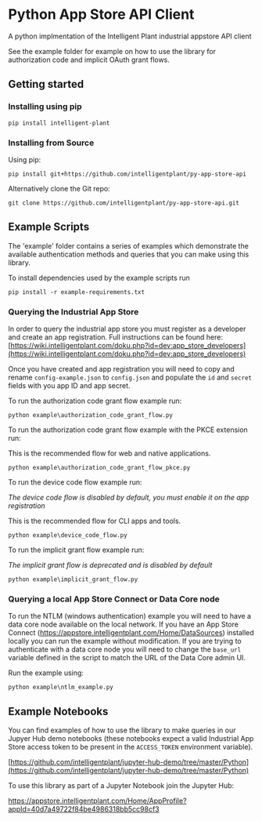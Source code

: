 # Python App Store API Client
A python implmentation of the Intelligent Plant industrial appstore API client

See the example folder for example on how to use the library for authorization code and implicit OAuth grant flows.

## Getting started

### Installing using pip

`pip install intelligent-plant`

### Installing from Source

Using pip:

`pip install git+https://github.com/intelligentplant/py-app-store-api`

Alternatively clone the Git repo:

`git clone https://github.com/intelligentplant/py-app-store-api.git`

## Example Scripts

The 'example' folder contains a series of examples which demonstrate the available authentication methods and queries that you can make using this library.

To install dependencies used by the example scripts run

`pip install -r example-requirements.txt`

### Querying the Industrial App Store

In order to query the industrial app store you must register as a developer and create an app registration. Full instructions can be found here: [https://wiki.intelligentplant.com/doku.php?id=dev:app_store_developers](https://wiki.intelligentplant.com/doku.php?id=dev:app_store_developers)

Once you have created and app registration you will need to copy and rename `config-example.json` to `config.json` and populate the `id` and `secret` fields with you app ID and app secret.

To run the authorization code grant flow example run:

`python example\authorization_code_grant_flow.py`

To run the authorization code grant flow example with the PKCE extension run:

This is the recommended flow for web and native applications.

`python example\authorization_code_grant_flow_pkce.py`

To run the device code flow example run:

*The device code flow is disabled by default, you must enable it on the app registration*

This is the recommended flow for CLI apps and tools.

`python example\device_code_flow.py`

To run the implicit grant flow example run:

*The implicit grant flow is deprecated and is disabled by default*

`python example\implicit_grant_flow.py`

### Querying a local App Store Connect or Data Core node

To run the NTLM (windows authentication) example you will need to have a data core node available on the local network.
If you have an App Store Connect (https://appstore.intelligentplant.com/Home/DataSources) installed locally you can run the example without modification. If you are trying to authenticate with a data core node you will need to change the `base_url` variable defined in the script to match the URL of the Data Core admin UI.

Run the example using:

`python example\ntlm_example.py`

## Example Notebooks

You can find examples of how to use the library to make queries in our Jupyer Hub demo notebooks (these notebooks expect a valid Industrial App Store access token to be present in the `ACCESS_TOKEN` environment variable).

[https://github.com/intelligentplant/jupyter-hub-demo/tree/master/Python](https://github.com/intelligentplant/jupyter-hub-demo/tree/master/Python)

To use this library as part of a Jupyter Notebook join the Jupyter Hub:

https://appstore.intelligentplant.com/Home/AppProfile?appId=40d7a49722f84be4986318bb5cc98cf3
